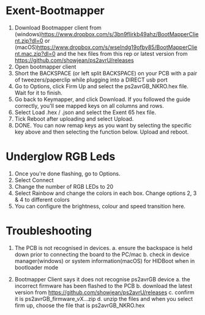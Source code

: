 # Exent-Bootmapper
1. Download Bootmapper client from (windows)https://www.dropbox.com/s/3bn9flirkb49ahz/BootMapperClient.zip?dl=0 or (macOS)https://www.dropbox.com/s/wselndg19ofby85/BootMapperClient.mac.zip?dl=0 and the hex files from this rep or latest version from https://github.com/showjean/ps2avrU/releases
2. Open bootmapper client
3. Short the BACKSPACE (or left split BACKSPACE) on your PCB with a pair of tweezers/paperclip while plugging into a DIRECT usb port 
4. Go to Options, click Firm Up and select the ps2avrGB_NKRO.hex file. Wait for it to finish.
5. Go back to Keymapper, and click Download. If you followed the guide correctly, you'll see mapped keys on all columns and rows.
6. Select Load .hex / .json and select the Exent 65 hex file.
7. Tick Reboot after uploading and select Upload.
8. DONE. You can now remap keys as you want by selecting the specific key above and then selecting the function below. Upload and reboot. 

# Underglow RGB Leds
1. Once you're done flashing, go to Options. 
2. Select Connect
3. Change the number of RGB LEDs to 20
4. Select Rainbow and change the colors in each box. Change options 2, 3 & 4 to different colors  
5. You can configure the brightness, colour and speed transition here. 

# Troubleshooting
1. The PCB is not recognised in devices. 
  a. ensure the backspace is held down prior to connecting the board to the PC/mac
  b. check in device manager(windows) or system information(macOS) for HIDBoot when in bootloader mode

2. Bootmapper Client says it does not recognise ps2avrGB device
  a. the incorrect firmware has been flashed to the PCB
  b. download the latest version from https://github.com/showjean/ps2avrU/releases
  c. confirm it is ps2avrGB_firmware_vX...zip
  d. unzip the files and when you select firm up, choose the file that is ps2avrGB_NKRO.hex


  
